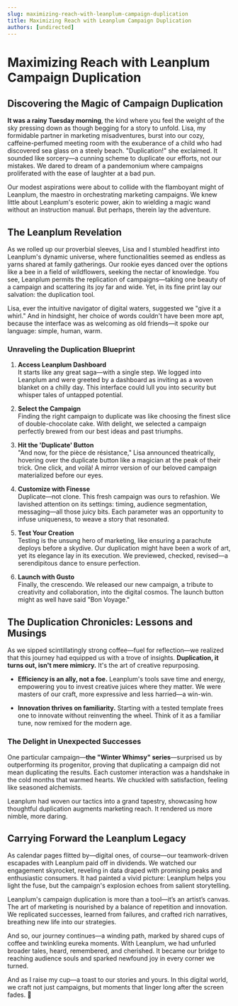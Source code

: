 ```yaml
---
slug: maximizing-reach-with-leanplum-campaign-duplication
title: Maximizing Reach with Leanplum Campaign Duplication
authors: [undirected]
---
```



# Maximizing Reach with Leanplum Campaign Duplication

## Discovering the Magic of Campaign Duplication

**It was a rainy Tuesday morning**, the kind where you feel the weight of the sky pressing down as though begging for a story to unfold. Lisa, my formidable partner in marketing misadventures, burst into our cozy, caffeine-perfumed meeting room with the exuberance of a child who had discovered sea glass on a steely beach. "Duplication!" she exclaimed. It sounded like sorcery—a cunning scheme to duplicate our efforts, not our mistakes. We dared to dream of a pandemonium where campaigns proliferated with the ease of laughter at a bad pun.

Our modest aspirations were about to collide with the flamboyant might of Leanplum, the maestro in orchestrating marketing campaigns. We knew little about Leanplum's esoteric power, akin to wielding a magic wand without an instruction manual. But perhaps, therein lay the adventure.

## The Leanplum Revelation

As we rolled up our proverbial sleeves, Lisa and I stumbled headfirst into Leanplum's dynamic universe, where functionalities seemed as endless as yarns shared at family gatherings. Our rookie eyes danced over the options like a bee in a field of wildflowers, seeking the nectar of knowledge. You see, Leanplum permits the replication of campaigns—taking one beauty of a campaign and scattering its joy far and wide. Yet, in its fine print lay our salvation: the duplication tool.

Lisa, ever the intuitive navigator of digital waters, suggested we "give it a whirl." And in hindsight, her choice of words couldn't have been more apt, because the interface was as welcoming as old friends—it spoke our language: simple, human, warm.

### Unraveling the Duplication Blueprint

1. **Access Leanplum Dashboard**  
   It starts like any great saga—with a single step. We logged into Leanplum and were greeted by a dashboard as inviting as a woven blanket on a chilly day. This interface could lull you into security but whisper tales of untapped potential.

2. **Select the Campaign**  
   Finding the right campaign to duplicate was like choosing the finest slice of double-chocolate cake. With delight, we selected a campaign perfectly brewed from our best ideas and past triumphs.  

3. **Hit the 'Duplicate' Button**  
   "And now, for the pièce de résistance," Lisa announced theatrically, hovering over the duplicate button like a magician at the peak of their trick. One click, and voilà! A mirror version of our beloved campaign materialized before our eyes. 

4. **Customize with Finesse**  
   Duplicate—not clone. This fresh campaign was ours to refashion. We lavished attention on its settings: timing, audience segmentation, messaging—all those juicy bits. Each parameter was an opportunity to infuse uniqueness, to weave a story that resonated.

5. **Test Your Creation**  
   Testing is the unsung hero of marketing, like ensuring a parachute deploys before a skydive. Our duplication might have been a work of art, yet its elegance lay in its execution. We previewed, checked, revised—a serendipitous dance to ensure perfection.

6. **Launch with Gusto**  
   Finally, the crescendo. We released our new campaign, a tribute to creativity and collaboration, into the digital cosmos. The launch button might as well have said "Bon Voyage."

## The Duplication Chronicles: Lessons and Musings

As we sipped scintillatingly strong coffee—fuel for reflection—we realized that this journey had equipped us with a trove of insights. **Duplication, it turns out, isn't mere mimicry.** It's the art of creative repurposing.

- **Efficiency is an ally, not a foe.** Leanplum's tools save time and energy, empowering you to invest creative juices where they matter. We were masters of our craft, more expressive and less harried—a win-win.

- **Innovation thrives on familiarity.** Starting with a tested template frees one to innovate without reinventing the wheel. Think of it as a familiar tune, now remixed for the modern age.

### The Delight in Unexpected Successes

One particular campaign—**the "Winter Whimsy" series**—surprised us by outperforming its progenitor, proving that duplicating a campaign did not mean duplicating the results. Each customer interaction was a handshake in the cold months that warmed hearts. We chuckled with satisfaction, feeling like seasoned alchemists.

Leanplum had woven our tactics into a grand tapestry, showcasing how thoughtful duplication augments marketing reach. It rendered us more nimble, more daring.

## Carrying Forward the Leanplum Legacy

As calendar pages flitted by—digital ones, of course—our teamwork-driven escapades with Leanplum paid off in dividends. We watched our engagement skyrocket, reveling in data draped with promising peaks and enthusiastic consumers. It had painted a vivid picture: Leanplum helps you light the fuse, but the campaign's explosion echoes from salient storytelling.

Leanplum's campaign duplication is more than a tool—it’s an artist’s canvas. The art of marketing is nourished by a balance of repetition and innovation. We replicated successes, learned from failures, and crafted rich narratives, breathing new life into our strategies. 

And so, our journey continues—a winding path, marked by shared cups of coffee and twinkling eureka moments. With Leanplum, we had unfurled broader tales, heard, remembered, and cherished. It became our bridge to reaching audience souls and sparked newfound joy in every corner we turned.

And as I raise my cup—a toast to our stories and yours. In this digital world, we craft not just campaigns, but moments that linger long after the screen fades. 🥂
